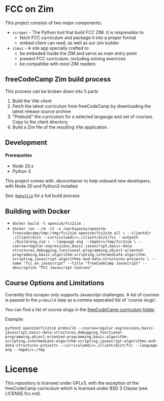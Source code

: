 # FCC on Zim

This project consists of two major components:

- `scraper` - The Python tool that build FCC ZIM. It is responsible to:
    - fetch FCC curriculum and package it into a proper format
    - embed client can read, as well as our zim builder
- `zimui` - A vite app specially crafted to:
    - be embeded inside the ZIM and serve as main entry point
    - present FCC curriculum, including solving exercices
    - be compatible with most ZIM readers

## freeCodeCamp Zim build process

This process can be broken down into 5 parts

1. Build the Vite client
1. Fetch the latest curriculum from freeCodeCamp by downloading the latest release source archive
1. "Prebuild" the curriculum for a selected langauge and set of courses. Copy to the client directory
1. Build a Zim file of the resulting Vite application.

## Development

#### Prerequsites

- Node 20.x
- Python 3

This project comes with .devcontainer to help onboard new developers, with Node 20 and Python3 installed

See: [`Makefile`](Makefile) for a full build process

## Building with Docker

- `docker build -t openzim/fcc2zim .`
- `docker run --rm -it -v /workspaces/openzim-freecodecamp/tmp:/tmp/fcc2zim openzim/fcc2zim all \
    --clientdir ./client/dist --curriculumdir=./client/dist/fcc --outpath ./build/eng.zim \
    --language eng --tmpdir=/tmp/fcc2zim \
    --course=regular-expressions,basic-javascript,basic-data-structures,debugging,functional-programming,object-oriented-programming,basic-algorithm-scripting,intermediate-algorithm-scripting,javascript-algorithms-and-data-structures-projects \
    --name "fcc_en_javascript" --title "freeCodeCamp Javascript" --description "FCC Javascript Courses"
`

## Course Options and Limitations

Currently this scraper only supports Javascript challenges. A list of courses is passed to the `prebuild` step as a comma seperated list of 'course slugs'.

You can find a list of course slugs in the [freeCodeCamp curriculum folder](https://github.com/freeCodeCamp/freeCodeCamp/tree/main/curriculum/challenges/english/02-javascript-algorithms-and-data-structures)

Example:

```
python3 openzim/fcc2zim prebuild --course=regular-expressions,basic-javascript,basic-data-structures,debugging,functional-programming,object-oriented-programming,basic-algorithm-scripting,intermediate-algorithm-scripting,javascript-algorithms-and-data-structures-projects --curriculumdir=./client/dist/fcc --language eng --tmpdir=./tmp
```

# License

This repository is licensed under GPLv3, with the exception of the freeCodeCamp curriculum which is licensed under BSD 3 Clause (see LICENSE.fcc.md).
